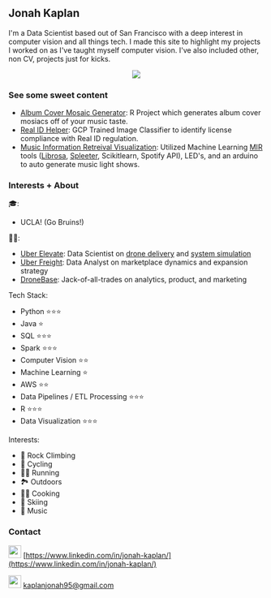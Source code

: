## Jonah Kaplan

I'm a Data Scientist based out of San Francisco with a deep interest in computer vision and all things tech. I made this site to highlight my projects I worked on as I've taught myself computer vision. I've also included other, non CV, projects just for kicks.

<div style="text-align:center"><img src="https://media-exp1.licdn.com/dms/image/C5603AQEiQptLVMvyyw/profile-displayphoto-shrink_200_200/0?e=1594857600&v=beta&t=56M22eh0a6bD9xB_B4TMe2rhM2Qery2DMzH-eW_n4E0" /></div>


### See some sweet content

- [Album Cover Mosaic Generator](pages/image_mosaic.md): R Project which generates album cover mosiacs off of your music taste.
- [Real ID Helper](pages/real_id.md): GCP Trained Image Classifier to identify license compliance with Real ID regulation.
- [Music Information Retreival Visualization](pages/mir.md): Utilized Machine Learning [MIR](https://en.wikipedia.org/wiki/Music_information_retrieval) tools ([Librosa](https://librosa.github.io/librosa/), [Spleeter](https://github.com/deezer/spleeter), Scikitlearn, Spotify API), LED's, and an arduino to auto generate music light shows. 


### Interests + About

🎓: 
- UCLA! (Go Bruins!)

👨‍💻:
- [Uber Elevate](https://www.uber.com/us/en/elevate/): Data Scientist on [drone delivery](https://www.youtube.com/watch?v=0yMv16p8FO8) and [system simulation](https://www.youtube.com/watch?v=RMNL_NL7jVQ)
- [Uber Freight](https://www.uber.com/us/en/freight/): Data Analyst on marketplace dynamics and expansion strategy
- [DroneBase](https://dronebase.com/): Jack-of-all-trades on analytics, product, and marketing

Tech Stack: 
- Python ⭐⭐⭐
- Java ⭐
- SQL ⭐⭐⭐
- Spark ⭐⭐⭐
- Computer Vision ⭐⭐
- Machine Learning ⭐
- AWS ⭐⭐
- Data Pipelines / ETL Processing ⭐⭐⭐
- R ⭐⭐⭐
- Data Visualization ⭐⭐⭐

Interests:
- 🧗 Rock Climbing
- 🚴 Cycling
- 🏃‍♂️ Running
- 🏞️ Outdoors
- 👨‍🍳 Cooking
- 🎿 Skiing
- 🎵 Music 


### Contact
<img src="https://image.flaticon.com/icons/svg/174/174857.svg" width="25"/> [https://www.linkedin.com/in/jonah-kaplan/](https://www.linkedin.com/in/jonah-kaplan/)

<img src="https://icons.iconarchive.com/icons/dtafalonso/android-l/512/Gmail-icon.png" width="25"/> [kaplanjonah95@gmail.com](kaplanjonah95@gmail.com)



